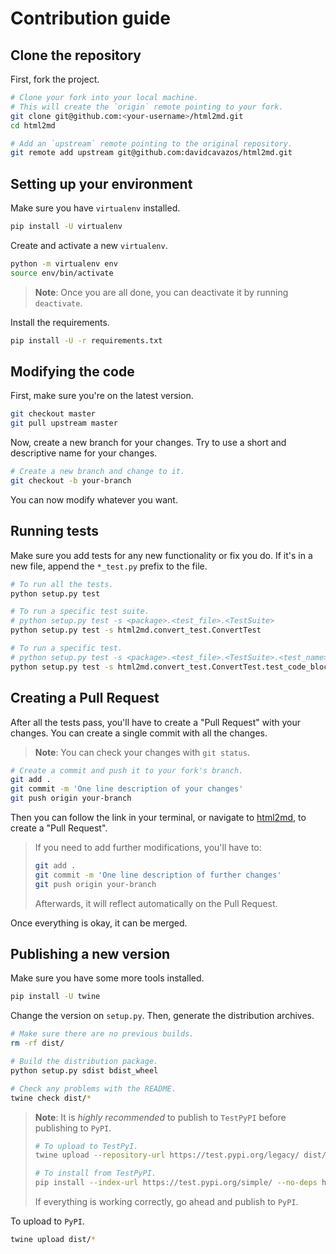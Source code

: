 # Contribution guide

## Clone the repository

First, fork the project.

```sh
# Clone your fork into your local machine.
# This will create the `origin` remote pointing to your fork.
git clone git@github.com:<your-username>/html2md.git
cd html2md

# Add an `upstream` remote pointing to the original repository.
git remote add upstream git@github.com:davidcavazos/html2md.git
```

## Setting up your environment

Make sure you have `virtualenv` installed.

```sh
pip install -U virtualenv
```

Create and activate a new `virtualenv`.

```sh
python -m virtualenv env
source env/bin/activate
```

> **Note**: Once you are all done, you can deactivate it by running `deactivate`.

Install the requirements.

```sh
pip install -U -r requirements.txt
```

## Modifying the code

First, make sure you're on the latest version.

```sh
git checkout master
git pull upstream master
```

Now, create a new branch for your changes.
Try to use a short and descriptive name for your changes.

```sh
# Create a new branch and change to it.
git checkout -b your-branch
```

You can now modify whatever you want.

## Running tests

Make sure you add tests for any new functionality or fix you do.
If it's in a new file, append the `*_test.py` prefix to the file.

```sh
# To run all the tests.
python setup.py test

# To run a specific test suite.
# python setup.py test -s <package>.<test_file>.<TestSuite>
python setup.py test -s html2md.convert_test.ConvertTest

# To run a specific test.
# python setup.py test -s <package>.<test_file>.<TestSuite>.<test_name>
python setup.py test -s html2md.convert_test.ConvertTest.test_code_block
```

## Creating a Pull Request

After all the tests pass, you'll have to create a "Pull Request" with your changes.
You can create a single commit with all the changes.

> **Note**: You can check your changes with `git status`.

```sh
# Create a commit and push it to your fork's branch.
git add .
git commit -m 'One line description of your changes'
git push origin your-branch
```

Then you can follow the link in your terminal, or navigate to [html2md](https://github.com/davidcavazos/html2md), to create a "Pull Request".

> If you need to add further modifications, you'll have to:
>
> ```sh
> git add .
> git commit -m 'One line description of further changes'
> git push origin your-branch
> ```
>
> Afterwards, it will reflect automatically on the Pull Request.

Once everything is okay, it can be merged.

## Publishing a new version

Make sure you have some more tools installed.

```sh
pip install -U twine
```

Change the version on `setup.py`.
Then, generate the distribution archives.

```sh
# Make sure there are no previous builds.
rm -rf dist/

# Build the distribution package.
python setup.py sdist bdist_wheel

# Check any problems with the README.
twine check dist/*
```

> **Note**: It is *highly recommended* to publish to `TestPyPI` before publishing to `PyPI`.
>
> ```sh
> # To upload to TestPyI.
> twine upload --repository-url https://test.pypi.org/legacy/ dist/*
>
> # To install from TestPyPI.
> pip install --index-url https://test.pypi.org/simple/ --no-deps html2md
> ```
>
> If everything is working correctly, go ahead and publish to `PyPI`.

To upload to `PyPI`.

```sh
twine upload dist/*
```
